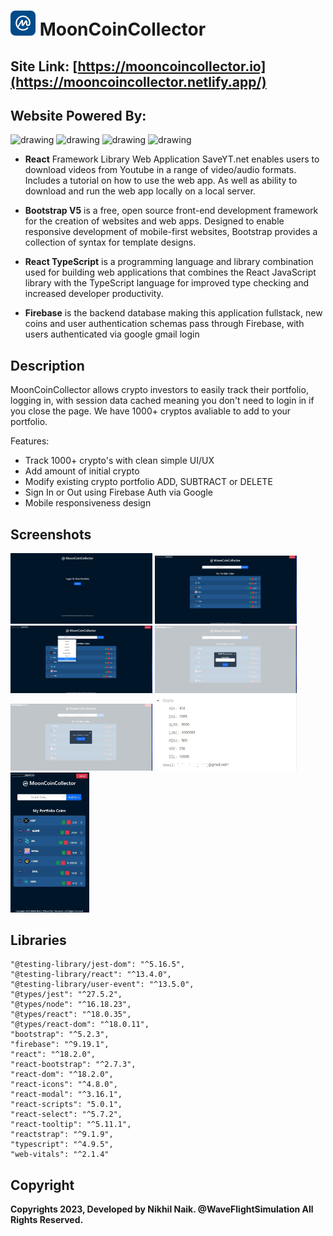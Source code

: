 # <img src="https://github.com/nikhilsurfingaus/fullstack-crypto-portfolio/blob/master/src/assets/logo.png" alt="drawing" height="40" width="40"/> MoonCoinCollector 

## Site Link: [https://mooncoincollector.io](https://mooncoincollector.netlify.app/)

## Website Powered By: 
<img src="https://cdn.freebiesupply.com/logos/large/2x/react-1-logo-png-transparent.png" alt="drawing" width="100"/> <img 
src="https://upload.wikimedia.org/wikipedia/commons/thumb/b/b2/Bootstrap_logo.svg/1280px-Bootstrap_logo.svg.png" alt="drawing" height=100 width="120"/> <img 
src="https://upload.wikimedia.org/wikipedia/commons/thumb/4/4c/Typescript_logo_2020.svg/1200px-Typescript_logo_2020.svg.png" alt="drawing" width="100"/> <img 
src="https://firebase.google.com/static/images/brand-guidelines/logo-vertical.png" alt="drawing" width="100"/> 

- **React** Framework Library Web Application SaveYT.net enables users to download videos from Youtube in a range of video/audio formats. Includes a tutorial on how to use the web app. As well as ability to download and run the web app locally on a local server. 

- **Bootstrap V5** is a free, open source front-end development framework for the creation of websites and web apps. Designed to enable responsive development of mobile-first websites, Bootstrap provides a collection of syntax for template designs.

- **React TypeScript** is a programming language and library combination used for building web applications that combines the React JavaScript library with the TypeScript language for improved type checking and increased developer productivity.

- **Firebase** is the backend database making this application fullstack, new coins and user authentication schemas pass through Firebase, with users authenticated via google gmail login

## Description 
MoonCoinCollector allows crypto  investors to easily track their portfolio, logging in, with session data cached meaning you don't need to login in if you close the page. We have 1000+ cryptos avaliable to add to your portfolio. 

Features:
- Track 1000+ crypto's with clean simple UI/UX
- Add amount of initial crypto
- Modify existing crypto portfolio ADD, SUBTRACT or DELETE
- Sign In or Out using Firebase Auth via Google
- Mobile responsiveness design

## Screenshots 
<p float="left">
  <img src="https://github.com/nikhilsurfingaus/fullstack-crypto-portfolio/blob/master/src/assets/1.jpg" height=45% width=45% />
  <img src="https://github.com/nikhilsurfingaus/fullstack-crypto-portfolio/blob/master/src/assets/2.png" height=45% width=45% />
  <img src="https://github.com/nikhilsurfingaus/fullstack-crypto-portfolio/blob/master/src/assets/3.jpg" height=45% width=45% />
  <img src="https://github.com/nikhilsurfingaus/fullstack-crypto-portfolio/blob/master/src/assets/4.jpg" height=45% width=45% />
  <img src="https://github.com/nikhilsurfingaus/fullstack-crypto-portfolio/blob/master/src/assets/5.jpg" height=45% width=45% />
  <img src="https://github.com/nikhilsurfingaus/fullstack-crypto-portfolio/blob/master/src/assets/fire.jpg" height=45% width=45% />
  <img src="https://github.com/nikhilsurfingaus/fullstack-crypto-portfolio/blob/master/src/assets/mobile.jpg" height=25% width=25% />
</p>

## Libraries
    "@testing-library/jest-dom": "^5.16.5",
    "@testing-library/react": "^13.4.0",
    "@testing-library/user-event": "^13.5.0",
    "@types/jest": "^27.5.2",
    "@types/node": "^16.18.23",
    "@types/react": "^18.0.35",
    "@types/react-dom": "^18.0.11",
    "bootstrap": "^5.2.3",
    "firebase": "^9.19.1",
    "react": "^18.2.0",
    "react-bootstrap": "^2.7.3",
    "react-dom": "^18.2.0",
    "react-icons": "^4.8.0",
    "react-modal": "^3.16.1",
    "react-scripts": "5.0.1",
    "react-select": "^5.7.2",
    "react-tooltip": "^5.11.1",
    "reactstrap": "^9.1.9",
    "typescript": "^4.9.5",
    "web-vitals": "^2.1.4"

## Copyright

**Copyrights 2023, Developed by Nikhil Naik. @WaveFlightSimulation All Rights Reserved.**
